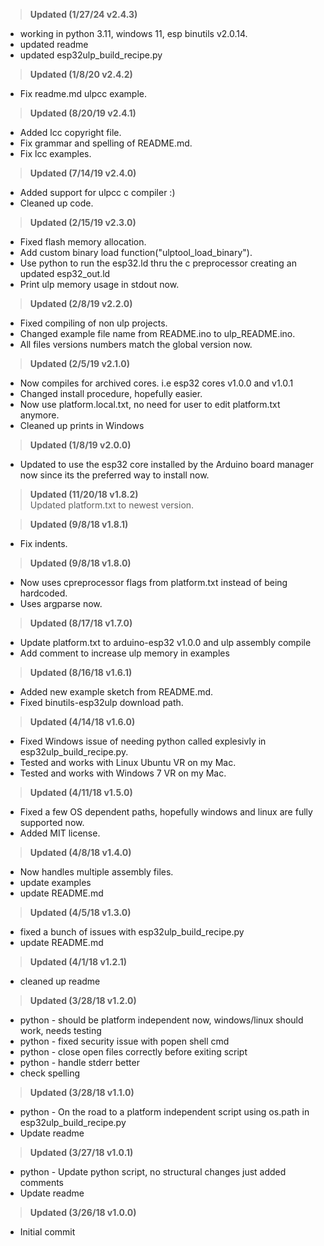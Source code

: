 ><b>Updated (1/27/24 v2.4.3)</b><br>
* working in python 3.11, windows 11, esp binutils v2.0.14.<br>
* updated readme<br>
* updated esp32ulp_build_recipe.py<br>

><b>Updated (1/8/20 v2.4.2)</b><br>
* Fix readme.md ulpcc example.<br>

><b>Updated (8/20/19 v2.4.1)</b><br>
* Added lcc copyright file.<br>
* Fix grammar and spelling of README.md.<br>
* Fix lcc examples.<br>

><b>Updated (7/14/19 v2.4.0)</b><br>
* Added support for ulpcc c compiler :)<br>
* Cleaned up code.<br>

><b>Updated (2/15/19 v2.3.0)</b><br>
* Fixed flash memory allocation.<br>
* Add custom binary load function("ulptool_load_binary").<br>
* Use python to run the esp32.ld thru the c preprocessor creating an updated esp32_out.ld<br>
* Print ulp memory usage in stdout now.<br>

><b>Updated (2/8/19 v2.2.0)</b><br>
* Fixed compiling of non ulp projects.<br>
* Changed example file name from README.ino to ulp_README.ino.<br>
* All files versions numbers match the global version now.<br>

><b>Updated (2/5/19 v2.1.0)</b><br>
* Now compiles for archived cores. i.e esp32 cores v1.0.0 and v1.0.1<br>
* Changed install procedure, hopefully easier.<br>
* Now use platform.local.txt, no need for user to edit platform.txt anymore.<br>
* Cleaned up prints in Windows<br>

><b>Updated (1/8/19 v2.0.0)</b><br>
* Updated to use the esp32 core installed by the Arduino board manager now since its the preferred way to install now.<br>

><b>Updated (11/20/18 v1.8.2)</b><br>
Updated platform.txt to newest version.<br>

><b>Updated (9/8/18 v1.8.1)</b><br>
* Fix indents.<br>

><b>Updated (9/8/18 v1.8.0)</b><br>
* Now uses cpreprocessor flags from platform.txt instead of being hardcoded.<br>
* Uses argparse now.<br>

><b>Updated (8/17/18 v1.7.0)</b><br>
* Update platform.txt to arduino-esp32 v1.0.0 and ulp assembly compile<br>
* Add comment to increase ulp memory in examples<br>

><b>Updated (8/16/18 v1.6.1)</b><br>
* Added new example sketch from README.md.<br>
* Fixed binutils-esp32ulp download path.<br>

><b>Updated (4/14/18 v1.6.0)</b><br>
* Fixed Windows issue of needing python called explesivly in esp32ulp_build_recipe.py.<br>
* Tested and works with Linux Ubuntu VR on my Mac.<br>
* Tested and works with Windows 7 VR on my Mac.<br>


><b>Updated (4/11/18 v1.5.0)</b><br>
* Fixed a few OS dependent paths, hopefully windows and linux are fully supported now.<br>
* Added MIT license.<br>

><b>Updated (4/8/18 v1.4.0)</b><br>
* Now handles multiple assembly files.<br>
* update examples<br>
* update README.md<br>

><b>Updated (4/5/18 v1.3.0)</b><br>
* fixed a bunch of issues with esp32ulp_build_recipe.py<br>
* update README.md<br>

><b>Updated (4/1/18 v1.2.1)</b><br>
* cleaned up readme<br>

><b>Updated (3/28/18 v1.2.0)</b><br>
* python - should be platform independent now, windows/linux should work, needs testing<br>
* python - fixed security issue with popen shell cmd<br>
* python - close open files correctly before exiting script<br>
* python - handle stderr better<br>
* check spelling<br>

><b>Updated (3/28/18 v1.1.0)</b><br>
* python - On the road to a platform independent script using os.path in esp32ulp_build_recipe.py<br>
* Update readme<br>

><b>Updated (3/27/18 v1.0.1)</b><br>
* python - Update python script, no structural changes just added comments<br>
* Update readme<br>

><b>Updated (3/26/18 v1.0.0)</b><br>
* Initial commit<br>

